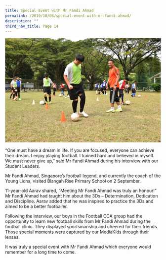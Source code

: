 ```yaml
---
title: Special Event with Mr Fandi Ahmad
permalink: /2019/10/08/special-event-with-mr-fandi-ahmad/
description: ""
third_nav_title: Page 14
---
```

<img src="/images/2fandi.jpg">
<p>“One must have a dream in life. If you are focused, everyone can achieve their dream. I enjoy playing football. I trained hard and believed in myself. We must never give up,” said Mr Fandi Ahmad during his interview with our Student Leaders.</p>
<p>Mr Fandi Ahmad, Singapore’s football legend, and currently the coach of the Young Lions, visited Blangah Rise Primary School on 2 September.</p>
<p>11-year-old Aarav shared, “Meeting Mr Fandi Ahmad was truly an honour!” Mr Fandi Ahmad had taught him about the 3Ds – Determination, Dedication and Discipline. Aarav added that he was inspired to practice the 3Ds and aimed to be a better footballer.</p>
<p>Following the interview, our boys in the Football CCA group had the opportunity to learn new football skills from Mr Fandi Ahmad during the football clinic. They displayed sportsmanship and cheered for their friends. Those special moments were captured by our MediaKids through their lenses.</p>
<p>It was truly a special event with Mr Fandi Ahmad which everyone would remember for a long time to come.</p>